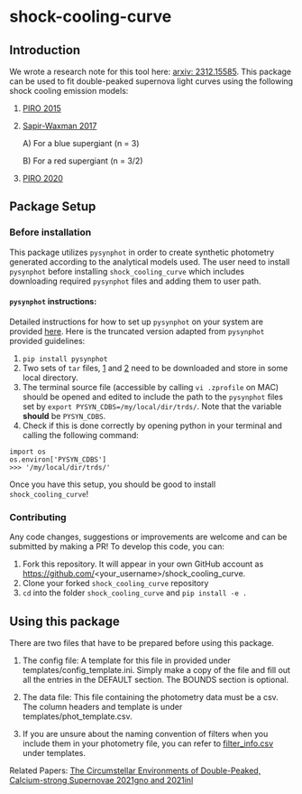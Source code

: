 # shock-cooling-curve
## Introduction
We wrote a research note for this tool here: [arxiv: 2312.15585](https://arxiv.org/abs/2312.15585).
This package can be used to fit double-peaked supernova light curves using the following shock cooling emission models:

1. [PIRO 2015](https://ui.adsabs.harvard.edu/abs/2015ApJ...808L..51P/abstract)
2. [Sapir-Waxman 2017](https://ui.adsabs.harvard.edu/abs/2017ApJ...838..130S/abstract)
   
   A) For a blue supergiant (n = 3)
   
   B) For a red supergiant (n = 3/2)
   
3. [PIRO 2020](https://ui.adsabs.harvard.edu/abs/2021ApJ...909..209P/abstract)

## Package Setup
### Before installation
This package utilizes `pysynphot` in order to create synthetic photometry generated according to the analytical models 
used. The user need to install `pysynphot` before installing `shock_cooling_curve` which includes downloading required
`pysynphot` files and adding them to user path.

#### `pysynphot` instructions:
Detailed instructions for how to set up `pysynphot` on your system are provided [here](https://pysynphot.readthedocs.io/en/latest/index.html#installation-and-setup).
Here is the truncated version adapted from `pysynphot` provided guidelines:
1. `pip install pysynphot`
2. Two sets of `tar` files, [1](http://ssb.stsci.edu/trds/tarfiles/synphot1.tar.gz) and [2](http://ssb.stsci.edu/trds/tarfiles/synphot2.tar.gz)
need to be downloaded and store in some local directory.
3. The terminal source file (accessible by calling `vi .zprofile` on MAC) should be opened and edited to include the
path to the `pysynphot` files set by `export PYSYN_CDBS=/my/local/dir/trds/`. Note that the variable **should** be
`PYSYN_CDBS`.
4. Check if this is done correctly by opening python in your terminal and calling the following command:
```commandline
import os
os.environ['PYSYN_CDBS']
>>> '/my/local/dir/trds/'
```
Once you have this setup, you should be good to install `shock_cooling_curve`!

### Contributing
Any code changes, suggestions or improvements are welcome and can be submitted by making a PR! To develop this code, you
can:
1. Fork this repository. It will appear in your own GitHub account as https://github.com/<your_username>/shock_cooling_curve.
2. Clone your forked `shock_cooling_curve` repository
3. `cd` into the folder `shock_cooling_curve` and `pip install -e . `

## Using this package
There are two files that have to be prepared before using this package.
1. The config file: A template for this file in provided under templates/config_template.ini. Simply make a copy of the
file and fill out all the entries in the DEFAULT section. The BOUNDS section is optional.
   
2. The data file: This file containing the photometry data must be a csv. The column headers and template 
   is under templates/phot_template.csv.

3. If you are unsure about the naming convention of filters when you include them in your photometry file, you can refer
to [filter_info.csv](https://github.com/padma18-vb/shock_cooling_curve/blob/main/templates/filter_info.csv) under templates.
   
Related Papers:
[The Circumstellar Environments of Double-Peaked, Calcium-strong Supernovae 2021gno and 2021inl](https://arxiv.org/abs/2203.03785)

